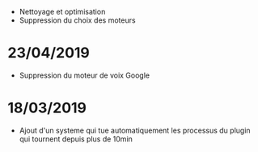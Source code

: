 - Nettoyage et optimisation
- Suppression du choix des moteurs


# 23/04/2019

- Suppression du moteur de voix Google

# 18/03/2019

- Ajout d'un systeme qui tue automatiquement les processus du plugin qui tournent depuis plus de 10min
